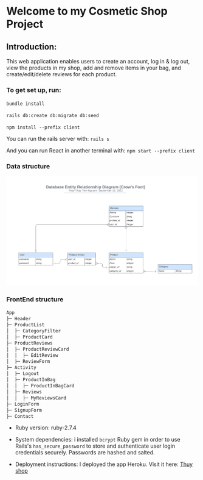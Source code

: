 
# Welcome to my Cosmetic Shop Project
## Introduction: 
This  web application enables users to create an account, log in & log out, view the products in my shop, add and remove items in your bag, and create/edit/delete reviews for each product.
### To get set up, run:
`bundle install`

`rails db:create db:migrate db:seed`

`npm install --prefix client`

You can  run the rails server with:
`rails s`

And you can run React in another terminal with:
`npm start --prefix client`

### Data structure
![ERD](./Database%20ER%20diagram%20(crow's%20foot).png)

### FrontEnd structure
```
App
├─ Header
├─ ProductList
│  ├─ CategoryFilter
│  ├─ ProductCard
├─ ProductReviews
│  ├─ ProductReviewCard
│  │  ├─ EditReview
│  ├─ ReviewForm
├─ Activity
│  ├─ Logout
│  ├─ ProductInBag
│  │  ├─ ProductInBagCard
│  ├─ Reviews
│  │  ├─ MyReviewsCard
├─ LoginForm
├─ SignupForm
├─ Contact
```
* Ruby version: 
ruby-2.7.4
* System dependencies: 
i installed `bcrypt` Ruby gem in order to use Rails's `has_secure_password` to store and authenticate user login credentials securely. Passwords are hashed and salted.

* Deployment instructions:
I deployed the app Heroku. Visit it here: [Thuy shop](https://thuy-shop-app.herokuapp.com/) 


